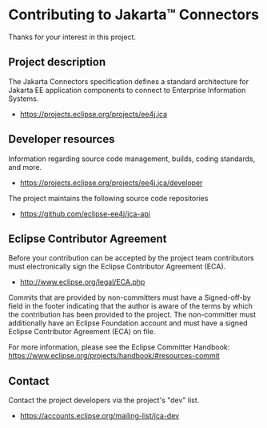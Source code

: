 # Contributing to Jakarta&trade; Connectors

Thanks for your interest in this project.

## Project description

The Jakarta Connectors specification defines a standard architecture for
Jakarta EE application components to connect to Enterprise Information Systems.

* https://projects.eclipse.org/projects/ee4j.jca

## Developer resources

Information regarding source code management, builds, coding standards, and
more.

* https://projects.eclipse.org/projects/ee4j.jca/developer

The project maintains the following source code repositories

* https://github.com/eclipse-ee4j/jca-api

## Eclipse Contributor Agreement

Before your contribution can be accepted by the project team contributors must
electronically sign the Eclipse Contributor Agreement (ECA).

* http://www.eclipse.org/legal/ECA.php

Commits that are provided by non-committers must have a Signed-off-by field in
the footer indicating that the author is aware of the terms by which the
contribution has been provided to the project. The non-committer must
additionally have an Eclipse Foundation account and must have a signed Eclipse
Contributor Agreement (ECA) on file.

For more information, please see the Eclipse Committer Handbook:
https://www.eclipse.org/projects/handbook/#resources-commit

## Contact

Contact the project developers via the project's "dev" list.

* https://accounts.eclipse.org/mailing-list/jca-dev

